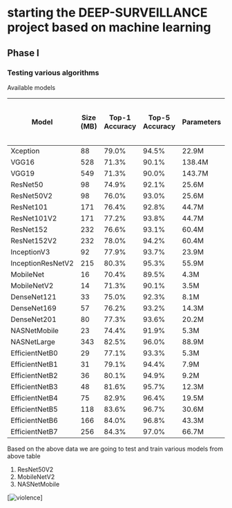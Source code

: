 # starting the DEEP-SURVEILLANCE project based on machine learning

## Phase I
### Testing various algorithms


 Available models

| Model             | Size (MB) | Top-1 Accuracy | Top-5 Accuracy | Parameters | Depth | Time (ms) per inference step (CPU) | Time (ms) per inference step (GPU) |
|-------------------|-----------|----------------|----------------|------------|-------|------------------------------------|------------------------------------|
| Xception          | 88        | 79.0%          | 94.5%          | 22.9M      | 81    | 109.4                              | 8.1                                |
| VGG16             | 528       | 71.3%          | 90.1%          | 138.4M     | 16    | 69.5                               | 4.2                                |
| VGG19             | 549       | 71.3%          | 90.0%          | 143.7M     | 19    | 84.8                               | 4.4                                |
| ResNet50          | 98        | 74.9%          | 92.1%          | 25.6M      | 107   | 58.2                               | 4.6                                |
| ResNet50V2        | 98        | 76.0%          | 93.0%          | 25.6M      | 103   | 45.6                               | 4.4                                |
| ResNet101         | 171       | 76.4%          | 92.8%          | 44.7M      | 209   | 89.6                               | 5.2                                |
| ResNet101V2       | 171       | 77.2%          | 93.8%          | 44.7M      | 205   | 72.7                               | 5.4                                |
| ResNet152         | 232       | 76.6%          | 93.1%          | 60.4M      | 311   | 127.4                              | 6.5                                |
| ResNet152V2       | 232       | 78.0%          | 94.2%          | 60.4M      | 307   | 107.5                              | 6.6                                |
| InceptionV3       | 92        | 77.9%          | 93.7%          | 23.9M      | 189   | 42.2                               | 6.9                                |
| InceptionResNetV2 | 215       | 80.3%          | 95.3%          | 55.9M      | 449   | 130.2                              | 10.0                               |
| MobileNet         | 16        | 70.4%          | 89.5%          | 4.3M       | 55    | 22.6                               | 3.4                                |
| MobileNetV2       | 14        | 71.3%          | 90.1%          | 3.5M       | 105   | 25.9                               | 3.8                                |
| DenseNet121       | 33        | 75.0%          | 92.3%          | 8.1M       | 242   | 77.1                               | 5.4                                |
| DenseNet169       | 57        | 76.2%          | 93.2%          | 14.3M      | 338   | 96.4                               | 6.3                                |
| DenseNet201       | 80        | 77.3%          | 93.6%          | 20.2M      | 402   | 127.2                              | 6.7                                |
| NASNetMobile      | 23        | 74.4%          | 91.9%          | 5.3M       | 389   | 27.0                               | 6.7                                |
| NASNetLarge       | 343       | 82.5%          | 96.0%          | 88.9M      | 533   | 344.5                              | 20.0                               |
| EfficientNetB0    | 29        | 77.1%          | 93.3%          | 5.3M       | 132   | 46.0                               | 4.9                                |
| EfficientNetB1    | 31        | 79.1%          | 94.4%          | 7.9M       | 186   | 60.2                               | 5.6                                |
| EfficientNetB2    | 36        | 80.1%          | 94.9%          | 9.2M       | 186   | 80.8                               | 6.5                                |
| EfficientNetB3    | 48        | 81.6%          | 95.7%          | 12.3M      | 210   | 140.0                              | 8.8                                |
| EfficientNetB4    | 75        | 82.9%          | 96.4%          | 19.5M      | 258   | 308.3                              | 15.1                               |
| EfficientNetB5    | 118       | 83.6%          | 96.7%          | 30.6M      | 312   | 579.2                              | 25.3                               |
| EfficientNetB6    | 166       | 84.0%          | 96.8%          | 43.3M      | 360   | 958.1                              | 40.4                               |
| EfficientNetB7    | 256       | 84.3%          | 97.0%          | 66.7M      | 438   | 1578.9                             | 61.6                               |



Based on the above data we are going to test and train various models from above table

1. ResNet50V2
1. MobileNetV2
1. NASNetMobile

[![violence]('https://github.com/amit-0001/Deep-Surveillance/blob/main/real-life-violence-situations-dataset/Real%20Life%20Violence%20Dataset/Violence/V_106.mp4')]